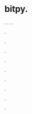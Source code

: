 # bitpy.
.
.
.
.












.






















































.
























.



























.

















































































.































































.































































































.















.


































































.
















































































